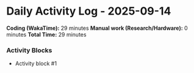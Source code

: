 # Daily Activity Log - 2025-09-14

**Coding (WakaTime):** 29 minutes
**Manual work (Research/Hardware):** 0 minutes
**Total Time:** 29 minutes

### Activity Blocks
- Activity block #1
